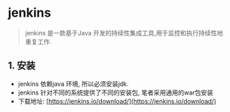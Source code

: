 # jenkins
> jenkins 是一款基于Java 开发的持续性集成工具,用于监控和执行持续性地重复工作. 

## 1. 安装
* jenkins 依赖java 环境, 所以必须安装jdk. 
* jenkins 针对不同的系统提供了不同的安装包, 笔者采用通用的war包安装
* 下载地址: [https://jenkins.io/download/](https://jenkins.io/download/)